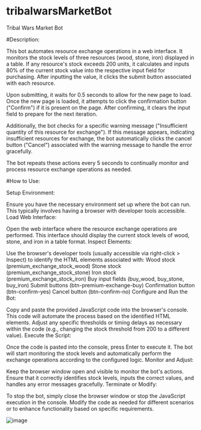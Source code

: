 # tribalwarsMarketBot
Tribal Wars Market Bot 

#Description:

This bot automates resource exchange operations in a web interface. It monitors the stock levels of three resources (wood, stone, iron) displayed in a table. If any resource's stock exceeds 200 units, it calculates and inputs 80% of the current stock value into the respective input field for purchasing. After inputting the value, it clicks the submit button associated with each resource.

Upon submitting, it waits for 0.5 seconds to allow for the new page to load. Once the new page is loaded, it attempts to click the confirmation button ("Confirm") if it is present on the page. After confirming, it clears the input field to prepare for the next iteration.

Additionally, the bot checks for a specific warning message ("Insufficient quantity of this resource for exchange"). If this message appears, indicating insufficient resources for exchange, the bot automatically clicks the cancel button ("Cancel") associated with the warning message to handle the error gracefully.

The bot repeats these actions every 5 seconds to continually monitor and process resource exchange operations as needed.







#How to Use:

Setup Environment:

Ensure you have the necessary environment set up where the bot can run. This typically involves having a browser with developer tools accessible.
Load Web Interface:

Open the web interface where the resource exchange operations are performed. This interface should display the current stock levels of wood, stone, and iron in a table format.
Inspect Elements:

Use the browser's developer tools (usually accessible via right-click > Inspect) to identify the HTML elements associated with:
Wood stock (premium_exchange_stock_wood)
Stone stock (premium_exchange_stock_stone)
Iron stock (premium_exchange_stock_iron)
Buy input fields (buy_wood, buy_stone, buy_iron)
Submit buttons (btn-premium-exchange-buy)
Confirmation button (btn-confirm-yes)
Cancel button (btn-confirm-no)
Configure and Run the Bot:

Copy and paste the provided JavaScript code into the browser's console. This code will automate the process based on the identified HTML elements.
Adjust any specific thresholds or timing delays as necessary within the code (e.g., changing the stock threshold from 200 to a different value).
Execute the Script:

Once the code is pasted into the console, press Enter to execute it. The bot will start monitoring the stock levels and automatically perform the exchange operations according to the configured logic.
Monitor and Adjust:

Keep the browser window open and visible to monitor the bot's actions. Ensure that it correctly identifies stock levels, inputs the correct values, and handles any error messages gracefully.
Terminate or Modify:

To stop the bot, simply close the browser window or stop the JavaScript execution in the console. Modify the code as needed for different scenarios or to enhance functionality based on specific requirements.


![image](https://github.com/selcukeraslan/tribalwarsMarketBot/assets/29748165/61d493a1-bd97-4726-a807-4195fd13eef8)
